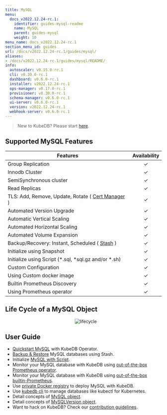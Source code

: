 ```yaml
---
title: MySQL
menu:
  docs_v2022.12.24-rc.1:
    identifier: guides-mysql-readme
    name: MySQL
    parent: guides-mysql
    weight: 10
menu_name: docs_v2022.12.24-rc.1
section_menu_id: guides
url: /docs/v2022.12.24-rc.1/guides/mysql/
aliases:
- /docs/v2022.12.24-rc.1/guides/mysql/README/
info:
  autoscaler: v0.15.0-rc.1
  cli: v0.30.0-rc.1
  dashboard: v0.6.0-rc.1
  installer: v2022.12.24-rc.1
  ops-manager: v0.17.0-rc.1
  provisioner: v0.30.0-rc.1
  schema-manager: v0.6.0-rc.1
  ui-server: v0.6.0-rc.1
  version: v2022.12.24-rc.1
  webhook-server: v0.6.0-rc.1
---
```


> New to KubeDB? Please start [here](/docs/v2022.12.24-rc.1/README).

## Supported MySQL Features

| Features                                                                                | Availability |
| --------------------------------------------------------------------------------------- | :----------: |
| Group Replication                                                                       |   &#10003;   |
| Innodb Cluster                                                                          |   &#10003;   |
| SemiSynchronous cluster                                                                 |   &#10003;   |
| Read Replicas                                                                           |   &#10003;   |
| TLS: Add, Remove, Update, Rotate ( [Cert Manager](https://cert-manager.io/docs/) )      |   &#10003;   |
| Automated Version Upgrade                                                               |   &#10003;   |
| Automatic Vertical Scaling                                                              |   &#10003;   |
| Automated Horizontal Scaling                                                            |   &#10003;   |
| Automated Volume Expansion                                                              |   &#10003;   |
| Backup/Recovery: Instant, Scheduled ( [Stash](https://stash.run/) )                     |   &#10003;   |
| Initialize using Snapshot                                                               |   &#10003;   |
| Initialize using Script (\*.sql, \*sql.gz and/or \*.sh)                                 |   &#10003;   |
| Custom Configuration                                                                    |   &#10003;   |
| Using Custom docker image                                                               |   &#10003;   |
| Builtin Prometheus Discovery                                                            |   &#10003;   |
| Using Prometheus operator                                                               |   &#10003;   |

## Life Cycle of a MySQL Object

<p align="center">
  <img alt="lifecycle"  src="/docs/v2022.12.24-rc.1/images/mysql/mysql-lifecycle.png" >
</p>

## User Guide

- [Quickstart MySQL](/docs/v2022.12.24-rc.1/guides/mysql/quickstart/) with KubeDB Operator.
- [Backup & Restore](/docs/v2022.12.24-rc.1/guides/mysql/backup/overview/) MySQL databases using Stash.
- Initialize [MySQL with Script](/docs/v2022.12.24-rc.1/guides/mysql/initialization/).
- Monitor your MySQL database with KubeDB using [out-of-the-box Prometheus operator](/docs/v2022.12.24-rc.1/guides/mysql/monitoring/prometheus-operator/).
- Monitor your MySQL database with KubeDB using [out-of-the-box builtin-Prometheus](/docs/v2022.12.24-rc.1/guides/mysql/monitoring/builtin-prometheus/).
- Use [private Docker registry](/docs/v2022.12.24-rc.1/guides/mysql/private-registry/) to deploy MySQL with KubeDB.
- Use [kubedb cli](/docs/v2022.12.24-rc.1/guides/mysql/cli/) to manage databases like kubectl for Kubernetes.
- Detail concepts of [MySQL object](/docs/v2022.12.24-rc.1/guides/mysql/concepts/database/).
- Detail concepts of [MySQLVersion object](/docs/v2022.12.24-rc.1/guides/mysql/concepts/catalog/).
- Want to hack on KubeDB? Check our [contribution guidelines](/docs/v2022.12.24-rc.1/CONTRIBUTING).
